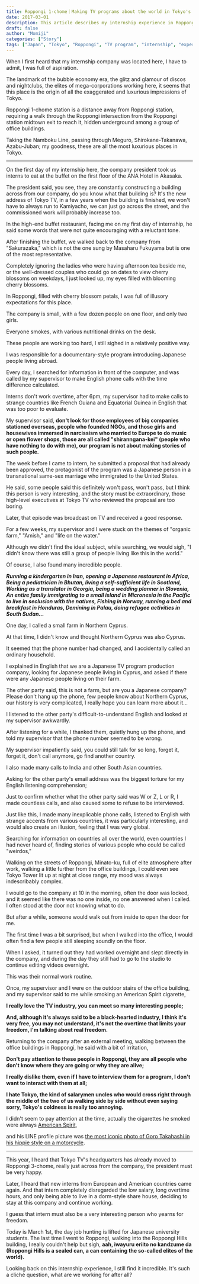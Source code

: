```yaml
---
title: Roppongi 1-chome｜Making TV programs about the world in Tokyo's most vibrant place
date: 2017-03-01
description: This article describes my internship experience in Roppongi 1-chome, Tokyo. I depict the vibrancy and luxury of Roppongi, as well as the bits and pieces of interning at a TV program production company. I was in charge of finding stories of Japanese people living abroad, going through many interesting phone interviews and data collection. Despite the harsh working environment, I felt a sense of freedom and passion for the TV industry. In the end, I reflect on this internship experience, marvel at Roppongi's elite culture, and ponder the meaning of work.
draft: false
author: "Momiji"
categories: ["Story"]
tags: ["Japan", "Tokyo", "Roppongi", "TV program", "internship", "experience"]
---
```


When I first heard that my internship company was located here, I have to admit, I was full of aspiration.

The landmark of the bubble economy era, the glitz and glamour of discos and nightclubs, the elites of mega-corporations working here, it seems that this place is the origin of all the exaggerated and luxurious impressions of Tokyo.

Roppongi 1-chome station is a distance away from Roppongi station, requiring a walk through the Roppongi intersection from the Roppongi station midtown exit to reach it, hidden underground among a group of office buildings.

Taking the Namboku Line, passing through Meguro, Shirokane-Takanawa, Azabu-Juban; my goodness, these are all the most luxurious places in Tokyo.

---
On the first day of my internship here, the company president took us interns to eat at the buffet on the first floor of the ANA Hotel in Akasaka.

The president said, you see, they are constantly constructing a building across from our company, do you know what that building is? It's the new address of Tokyo TV, in a few years when the building is finished, we won't have to always run to Kamiyacho, we can just go across the street, and the commissioned work will probably increase too.

In the high-end buffet restaurant, facing me on my first day of internship, he said some words that were not quite encouraging with a reluctant tone.

After finishing the buffet, we walked back to the company from "Sakurazaka," which is not the one sung by Masaharu Fukuyama but is one of the most representative.

Completely ignoring the ladies who were having afternoon tea beside me, or the well-dressed couples who could go on dates to view cherry blossoms on weekdays, I just looked up, my eyes filled with blooming cherry blossoms.

In Roppongi, filled with cherry blossom petals, I was full of illusory expectations for this place.

The company is small, with a few dozen people on one floor, and only two girls.

Everyone smokes, with various nutritional drinks on the desk.

These people are working too hard, I still sighed in a relatively positive way.


I was responsible for a documentary-style program introducing Japanese people living abroad.

Every day, I searched for information in front of the computer, and was called by my supervisor to make English phone calls with the time difference calculated.

Interns don't work overtime, after 6pm, my supervisor had to make calls to strange countries like French Guiana and Equatorial Guinea in English that was too poor to evaluate.

My supervisor said, **don't look for those employees of big companies stationed overseas, people who founded NGOs, and those girls and housewives immersed in narcissism who married to Europe to do music or open flower shops, those are all called "shiranngana-kei" (people who have nothing to do with me), our program is not about making stories of such people.**


The week before I came to intern, he submitted a proposal that had already been approved, the protagonist of the program was a Japanese person in a transnational same-sex marriage who immigrated to the United States.

He said, some people said this definitely won't pass, won't pass, but I think this person is very interesting, and the story must be extraordinary, those high-level executives at Tokyo TV who reviewed the proposal are too boring.

Later, that episode was broadcast on TV and received a good response.



For a few weeks, my supervisor and I were stuck on the themes of "organic farm," "Amish," and "life on the water."

Although we didn't find the ideal subject, while searching, we would sigh, "I didn't know there was still a group of people living like this in the world."


Of course, I also found many incredible people.

***Running a kindergarten in Iran, opening a Japanese restaurant in Africa,
Being a pediatrician in Bhutan, living a self-sufficient life in Scotland,
Working as a translator in Georgia, being a wedding planner in Slovenia,
An entire family immigrating to a small island in Micronesia in the Pacific to live in seclusion with the natives,
Fishing in Norway, running a bed and breakfast in Honduras,
Demining in Palau, doing refugee activities in South Sudan...***

One day, I called a small farm in Northern Cyprus.

At that time, I didn't know and thought Northern Cyprus was also Cyprus.

It seemed that the phone number had changed, and I accidentally called an ordinary household.

I explained in English that we are a Japanese TV program production company, looking for Japanese people living in Cyprus, and asked if there were any Japanese people living on their farm.

The other party said, this is not a farm, but are you a Japanese company? Please don't hang up the phone, few people know about Northern Cyprus, our history is very complicated, I really hope you can learn more about it...

I listened to the other party's difficult-to-understand English and looked at my supervisor awkwardly.

After listening for a while, I thanked them, quietly hung up the phone, and told my supervisor that the phone number seemed to be wrong.

My supervisor impatiently said, you could still talk for so long, forget it, forget it, don't call anymore, go find another country.


I also made many calls to India and other South Asian countries.

Asking for the other party's email address was the biggest torture for my English listening comprehension;

Just to confirm whether what the other party said was W or Z, L or R, I made countless calls, and also caused some to refuse to be interviewed.

Just like this, I made many inexplicable phone calls, listened to English with strange accents from various countries, it was particularly interesting, and would also create an illusion, feeling that I was very global.


Searching for information on countries all over the world, even countries I had never heard of, finding stories of various people who could be called "weirdos,"

Walking on the streets of Roppongi, Minato-ku, full of elite atmosphere after work, walking a little further from the office buildings, I could even see Tokyo Tower lit up at night at close range, my mood was always indescribably complex.


I would go to the company at 10 in the morning, often the door was locked, and it seemed like there was no one inside, no one answered when I called. I often stood at the door not knowing what to do.

But after a while, someone would walk out from inside to open the door for me.

The first time I was a bit surprised, but when I walked into the office, I would often find a few people still sleeping soundly on the floor.

When I asked, it turned out they had worked overnight and slept directly in the company, and during the day they still had to go to the studio to continue editing videos overnight.

This was their normal work routine.


Once, my supervisor and I were on the outdoor stairs of the office building, and my supervisor said to me while smoking an American Spirit cigarette,

**I really love the TV industry, you can meet so many interesting people;**

**And, although it's always said to be a black-hearted industry, I think it's very free, you may not understand, it's not the overtime that limits your freedom, I'm talking about real freedom.**


Returning to the company after an external meeting, walking between the office buildings in Roppongi, he said with a bit of irritation,

**Don't pay attention to these people in Roppongi, they are all people who don't know where they are going or why they are alive;**

**I really dislike them, even if I have to interview them for a program, I don't want to interact with them at all;**

**I hate Tokyo, the kind of salarymen uncles who would cross right through the middle of the two of us walking side by side without even saying sorry, Tokyo's coldness is really too annoying.**

I didn't seem to pay attention at the time, actually the cigarettes he smoked were always [American Spirit](https://en.wikipedia.org/wiki/Natural_American_Spirit),

and his LINE profile picture was [the most iconic photo of Goro Takahashi in his hippie style on a motorcycle](https://images.app.goo.gl/WvyGUZSQw7jBVLYQ9).

---

This year, I heard that Tokyo TV's headquarters has already moved to Roppongi 3-chome, really just across from the company, the president must be very happy.


Later, I heard that new interns from European and American countries came again. And that intern completely disregarded the low salary, long overtime hours, and only being able to live in a dorm-style share house, deciding to stay at this company and continue working.


I guess that intern must also be a very interesting person who yearns for freedom.


Today is March 1st, the day job hunting is lifted for Japanese university students. The last time I went to Roppongi, walking into the Roppongi Hills building, I really couldn't help but sigh, **aah, iwayuru eriito no kandzume da (Roppongi Hills is a sealed can, a can containing the so-called elites of the world).**

Looking back on this internship experience, I still find it incredible. It's such a cliché question, what are we working for after all?